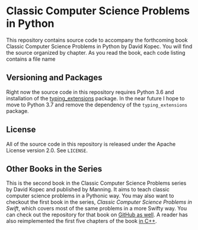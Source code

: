 # Classic Computer Science Problems in Python
This repository contains source code to accompany the forthcoming book Classic Computer Science Problems in Python by David Kopec. You will find the source organized by chapter. As you read the book, each code listing contains a file name

## Versioning and Packages
Right now the source code in this repository requires Python 3.6 and installation of the [typing_extensions](https://github.com/python/typing/tree/master/typing_extensions) package. In the near future I hope to move to Python 3.7 and remove the dependency of the `typing_extensions` package.

## License
All of the source code in this repository is released under the Apache License version 2.0. See `LICENSE`.

## Other Books in the Series
This is the second book in the Classic Computer Science Problems series by David Kopec and published by Manning. It aims to teach classic computer science problems in a Pythonic way. You may also want to checkout the first book in the series, *Classic Computer Science Problems in Swift*, which covers most of the same problems in a more Swifty way. You can check out the repository for that book on [GitHub as well](https://github.com/davecom/ClassicComputerScienceProblemsInSwift). A reader has also reimplemented the first five chapters of the book [in C++](https://github.com/araya-andres/classic_computer_sci).
